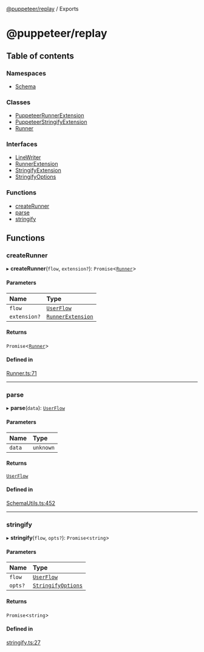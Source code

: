 [@puppeteer/replay](README.md) / Exports

# @puppeteer/replay

## Table of contents

### Namespaces

- [Schema](modules/Schema.md)

### Classes

- [PuppeteerRunnerExtension](classes/PuppeteerRunnerExtension.md)
- [PuppeteerStringifyExtension](classes/PuppeteerStringifyExtension.md)
- [Runner](classes/Runner.md)

### Interfaces

- [LineWriter](interfaces/LineWriter.md)
- [RunnerExtension](interfaces/RunnerExtension.md)
- [StringifyExtension](interfaces/StringifyExtension.md)
- [StringifyOptions](interfaces/StringifyOptions.md)

### Functions

- [createRunner](modules.md#createrunner)
- [parse](modules.md#parse)
- [stringify](modules.md#stringify)

## Functions

### createRunner

▸ **createRunner**(`flow`, `extension?`): `Promise`<[`Runner`](classes/Runner.md)\>

#### Parameters

| Name | Type |
| :------ | :------ |
| `flow` | [`UserFlow`](interfaces/Schema.UserFlow.md) |
| `extension?` | [`RunnerExtension`](interfaces/RunnerExtension.md) |

#### Returns

`Promise`<[`Runner`](classes/Runner.md)\>

#### Defined in

[Runner.ts:71](https://github.com/puppeteer/replay/blob/main/src/Runner.ts#L71)

___

### parse

▸ **parse**(`data`): [`UserFlow`](interfaces/Schema.UserFlow.md)

#### Parameters

| Name | Type |
| :------ | :------ |
| `data` | `unknown` |

#### Returns

[`UserFlow`](interfaces/Schema.UserFlow.md)

#### Defined in

[SchemaUtils.ts:452](https://github.com/puppeteer/replay/blob/main/src/SchemaUtils.ts#L452)

___

### stringify

▸ **stringify**(`flow`, `opts?`): `Promise`<`string`\>

#### Parameters

| Name | Type |
| :------ | :------ |
| `flow` | [`UserFlow`](interfaces/Schema.UserFlow.md) |
| `opts?` | [`StringifyOptions`](interfaces/StringifyOptions.md) |

#### Returns

`Promise`<`string`\>

#### Defined in

[stringify.ts:27](https://github.com/puppeteer/replay/blob/main/src/stringify.ts#L27)
